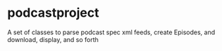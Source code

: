 # podcastproject
A set of classes to parse podcast spec xml feeds, create Episodes, and download, display, and so forth
